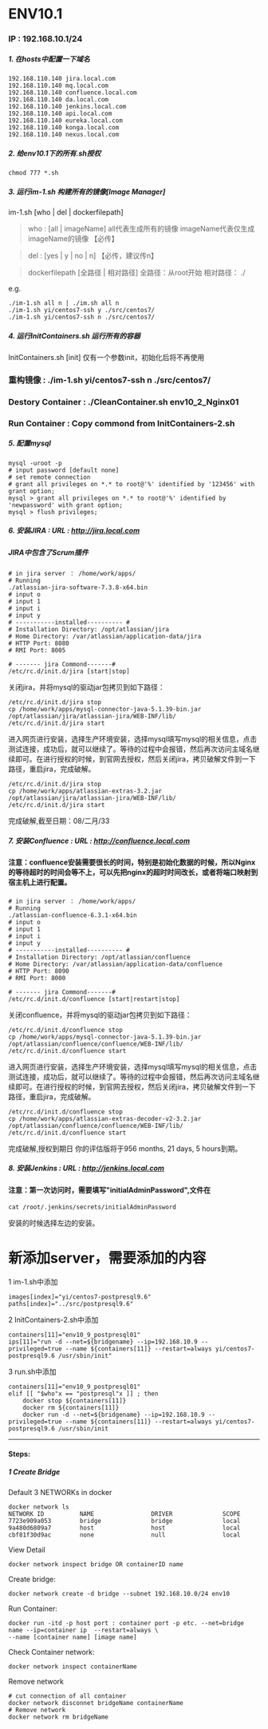 # ENV10.1

### IP : 192.168.10.1/24

##### 1. 在hosts中配置一下域名
~~~
192.168.110.140 jira.local.com
192.168.110.140 mq.local.com
192.168.110.140 confluence.local.com
192.168.110.140 da.local.com
192.168.110.140 jenkins.local.com
192.168.110.140 api.local.com
192.168.110.140 eureka.local.com
192.168.110.140 konga.local.com
192.168.110.140 nexus.local.com
~~~

##### 2. 给env10.1下的所有.sh授权
~~~
chmod 777 *.sh
~~~

##### 3. 运行im-1.sh 构建所有的镜像[Image Manager]
im-1.sh [who | del | dockerfilepath]
> who : [all | imageName] all代表生成所有的镜像  imageName代表仅生成imageName的镜像 【必传】

> del : [yes | y | no | n] 【必传，建议传n】

> dockerfilepath [全路径 | 相对路径] 全路径：从root开始 相对路径： ./

e.g.
~~~
./im-1.sh all n | ./im.sh all n
./im-1.sh yi/centos7-ssh y ./src/centos7/
./im-1.sh yi/centos7-ssh n ./src/centos7/
~~~


##### 4. 运行InitContainers.sh 运行所有的容器

InitContainers.sh [init] 仅有一个参数init，初始化后将不再使用

### 重构镜像 : ./im-1.sh yi/centos7-ssh n ./src/centos7/

### Destory Container : ./CleanContainer.sh env10_2_Nginx01

### Run Container : Copy commond from InitContainers-2.sh

##### 5. 配置mysql
~~~
mysql -uroot -p
# input password [default none]
# set remote connection
# grant all privileges on *.* to root@'%' identified by '123456' with grant option;
mysql > grant all privileges on *.* to root@'%' identified by 'newpassword' with grant option;
mysql > flush privileges;
~~~

##### 6. 安装JIRA : URL : http://jira.local.com
##### JIRA中包含了Scrum插件
~~~
# in jira server ： /home/work/apps/
# Running 
./atlassian-jira-software-7.3.8-x64.bin
# input o
# input 1
# input i
# input y
# -----------installed---------- #
# Installation Directory: /opt/atlassian/jira
# Home Directory: /var/atlassian/application-data/jira
# HTTP Port: 8080
# RMI Port: 8005

# ------- jira Commond-------#
/etc/rc.d/init.d/jira [start|stop]
~~~

关闭jira，并将mysql的驱动jar包拷贝到如下路径：
~~~
/etc/rc.d/init.d/jira stop
cp /home/work/apps/mysql-connector-java-5.1.39-bin.jar /opt/atlassian/jira/atlassian-jira/WEB-INF/lib/
/etc/rc.d/init.d/jira start
~~~
进入网页进行安装，选择生产环境安装，选择mysql填写mysql的相关信息，点击测试连接，成功后，就可以继续了。等待的过程中会报错，然后再次访问主域名继续即可。在进行授权的时候，到官网去授权，然后关闭jira，拷贝破解文件到一下路径，重启jira，完成破解。
~~~
/etc/rc.d/init.d/jira stop
cp /home/work/apps/atlassian-extras-3.2.jar /opt/atlassian/jira/atlassian-jira/WEB-INF/lib/
/etc/rc.d/init.d/jira start
~~~
完成破解,截至日期：08/二月/33


##### 7. 安装Confluence : URL : http://confluence.local.com
#### 注意：confluence安装需要很长的时间，特别是初始化数据的时候，所以Nginx的等待超时的时间会等不上，可以先把nginx的超时时间改长，或者将端口映射到宿主机上进行配置。
~~~
# in jira server ： /home/work/apps/
# Running 
./atlassian-confluence-6.3.1-x64.bin
# input o
# input 1
# input i
# input y
# -----------installed---------- #
# Installation Directory: /opt/atlassian/confluence
# Home Directory: /var/atlassian/application-data/confluence
# HTTP Port: 8090
# RMI Port: 8000

# ------- jira Commond-------#
/etc/rc.d/init.d/confluence [start|restart|stop]
~~~

关闭confluence，并将mysql的驱动jar包拷贝到如下路径：
~~~
/etc/rc.d/init.d/confluence stop
cp /home/work/apps/mysql-connector-java-5.1.39-bin.jar /opt/atlassian/confluence/confluence/WEB-INF/lib/
/etc/rc.d/init.d/confluence start
~~~
进入网页进行安装，选择生产环境安装，选择mysql填写mysql的相关信息，点击测试连接，成功后，就可以继续了。等待的过程中会报错，然后再次访问主域名继续即可。在进行授权的时候，到官网去授权，然后关闭jira，拷贝破解文件到一下路径，重启jira，完成破解。
~~~
/etc/rc.d/init.d/confluence stop
cp /home/work/apps/atlassian-extras-decoder-v2-3.2.jar /opt/atlassian/confluence/confluence/WEB-INF/lib/
/etc/rc.d/init.d/confluence start
~~~
完成破解,授权到期日	你的评估版将于956 months, 21 days, 5 hours到期。


##### 8. 安装Jenkins : URL : http://jenkins.local.com
#### 注意：第一次访问时，需要填写"initialAdminPassword",文件在
~~~
cat /root/.jenkins/secrets/initialAdminPassword
~~~
安装的时候选择左边的安装。


# 新添加server，需要添加的内容
1 im-1.sh中添加
~~~
images[index]="yi/centos7-postpresql9.6"
paths[index]="../src/postpresql9.6"
~~~

2 InitContainers-2.sh中添加
~~~
containers[11]="env10_9_postpresql01"
ips[11]="run -d --net=${bridgename} --ip=192.168.10.9 --privileged=true --name ${containers[11]} --restart=always yi/centos7-postpresql9.6 /usr/sbin/init"
~~~

3 run.sh中添加
~~~
containers[11]="env10_9_postpresql01"
elif [[ "$who"x == "postpresql"x ]] ; then
	docker stop ${containers[11]}
	docker rm ${containers[11]}
	docker run -d --net=${bridgename} --ip=192.168.10.9 --privileged=true --name ${containers[11]} --restart=always yi/centos7-postpresql9.6 /usr/sbin/init
~~~


---

#### Steps:
##### 1 Create Bridge
Default 3 NETWORKs in docker
~~~
docker network ls
NETWORK ID          NAME                DRIVER              SCOPE
7723e909a053        bridge              bridge              local
9a480d6809a7        host                host                local
cbf81f30d9ac        none                null                local
~~~
View Detail
~~~
docker network inspect bridge OR containerID name
~~~

Create bridge:
~~~
docker network create -d bridge --subnet 192.168.10.0/24 env10
~~~

Run Container:
~~~
docker run -itd -p host port : container port -p etc. --net=bridge name --ip=container ip  --restart=always \
--name [container name] [image name]
~~~

Check Container network:
~~~
docker network inspect containerName 
~~~

Remove network
~~~
# cut connection of all container
docker network disconnet bridgeName containerName
# Remove network
docker network rm bridgeName
~~~




